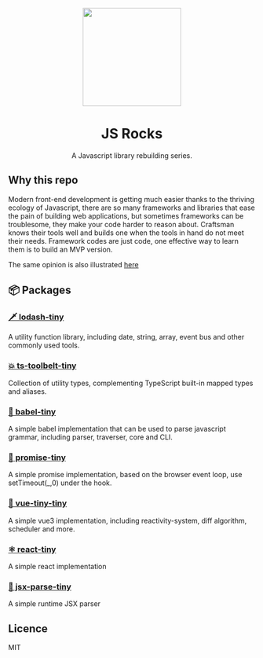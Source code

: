 <p align="center">
  <a href="#">
    <img width="200" src="https://cdn.jsdelivr.net/gh/chenxiaoyao6228/cloudimg@main/2023/js-rock.png"></img>
  </a>
</p>

<h1 align="center">JS Rocks</h1>

<div align="center">
  A Javascript library rebuilding series.
<div>

<div align="left"><div>

## Why this repo

Modern front-end development is getting much easier thanks to the thriving ecology of Javascript, there are so many frameworks and libraries that ease the pain of building web applications, but sometimes frameworks can be troublesome, they make your code harder to reason about. Craftsman knows their tools well and builds one when the tools in hand do not meet their needs. Framework codes are just code, one effective way to learn them is to build an MVP version.

The same opinion is also illustrated [here](https://indepth.dev/posts/1005/level-up-your-reverse-engineering-skills)

## 📦 Packages

### [🗡️ lodash-tiny](./packages/lodash-tiny/README.md)

A utility function library, including date, string, array, event bus and other commonly used tools.

### [💥 ts-toolbelt-tiny](./packages/ts-toolbelt-tiny/README.md)

Collection of utility types, complementing TypeScript built-in mapped types and aliases.

### [🗼 babel-tiny](./packages/babel-tiny/README.md)

A simple babel implementation that can be used to parse javascript grammar, including parser, traverser, core and CLI.

### [🧭 promise-tiny](./packages/promise-tiny/README.md)

A simple promise implementation, based on the browser event loop, use setTimeout(\_,0) under the hook.

### [🚀 vue-tiny-tiny](./packages/vue-tiny/README.md)

A simple vue3 implementation, including reactivity-system, diff algorithm, scheduler and more.

### [ ⚛️ react-tiny](./packages/react-tiny/README.md)

A simple react implementation

### [ 🦄 jsx-parse-tiny](./packages/jsx-parser-tiny/README.md)

A simple runtime JSX parser

## Licence

MIT
